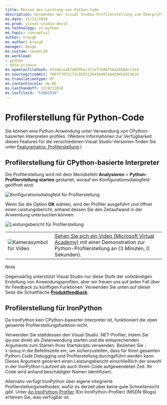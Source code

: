 ```yaml
---
title: Messen der Leistung von Python-Code
description: Verwenden der Visual Studio-Profilerstellung zum Überprüfen der Leistung von Python-Code beim Einsatz von auf CPython basierenden Interpretern
ms.date: 11/12/2018
ms.prod: visual-studio-dev15
ms.technology: vs-python
ms.topic: conceptual
author: kraigb
ms.author: kraigb
manager: douge
ms.custom: seodec18
ms.workload:
- python
- data-science
ms.openlocfilehash: 931bbcea67d8595ec171ef7e08756aa5b84cc2e4
ms.sourcegitcommit: 708f77071c73c95d212645b00fa943d45d35361b
ms.translationtype: HT
ms.contentlocale: de-DE
ms.lasthandoff: 12/07/2018
ms.locfileid: "53062938"
---
```

# <a name="profile-python-code"></a>Profilerstellung für Python-Code

Sie können eine Python-Anwendung unter Verwendung von CPython-basierten Interpreten profilen. (Weitere Informationen zur Verfügbarkeit dieses Features für die verschiedenen Visual Studio-Versionen finden Sie unter [Featurematrix: Profilerstellung](overview-of-python-tools-for-visual-studio.md#matrix-profiling).)

## <a name="profiling-for-cpython-based-interpreters"></a>Profilerstellung für CPython-basierte Interpreter

Die Profilerstellung wird mit dem Menübefehl **Analysieren** > **Python-Profilerstellung starten** gestartet, worauf ein Konfigurationsdialogfeld geöffnet wird:

![Konfigurationsdialogfeld für Profilerstellung](media/profiling-start.png)

Wenn Sie die Option **OK** wählen, wird der Profiler ausgeführt und öffnet einen Leistungsbericht, anhand dessen Sie den Zeitaufwand in der Anwendung untersuchen können:

![Leistungsbericht für Profilerstellung](media/profiling-results.png)

|   |   |
|---|---|
| ![Kamerasymbol für Video](../install/media/video-icon.png "Video ansehen") | [Sehen Sie sich ein Video (Microsoft Virtual Academy)](https://mva.microsoft.com/en-US/training-courses-embed/python-tools-for-visual-studio-2017-18121/Video-Profiling-Python-s6FoC6LWE_1005918567) mit einer Demonstration zur Python-Profilerstellung an (3 Minuten, 0 Sekunden).|

> [!Note]
> Gegenwärtig unterstützt Visual Studio nur diese Stufe der vollständigen Erstellung von Anwendungsprofilen, aber wir freuen uns auf jeden Fall über Ihr Feedback zu künftigen Funktionen. Verwenden Sie unten auf dieser Seite die Schaltfläche [**Produktfeedback**](#feedback).

## <a name="profiling-for-ironpython"></a>Profilerstellung für IronPython

Da IronPython kein CPython-basierter Interpreter ist, funktioniert die oben genannte Profilerstellungsfunktion nicht.

Verwenden Sie stattdessen den Visual Studio .NET-Profiler, indem Sie *ipy.exe* direkt als Zielanwendung starten und die entsprechenden Argumente zum Starten Ihres Startskripts verwenden. Beziehen Sie `-X:Debug` in die Befehlszeile ein, um sicherzustellen, dass für Ihren gesamten Python-Code Debugging und Profilerstellung durchgeführt werden kann. Dieses Argument generiert einen Leistungsbericht einschließlich der sowohl in der IronPython-Laufzeit als auch Ihrem Code aufgewendeten Zeit. Ihr Code wird anhand beschädigter Namen identifiziert.

Alternativ verfügt IronPython über eigene integrierte Profilerstellungsmethoden, wofür es derzeit aber keine gute Schnellansicht gibt. Unter [An IronPython-Profiler](https://blogs.msdn.microsoft.com/curth/2009/03/30/an-ironpython-profiler/) (Ein IronPython-Profiler) (MSDN-Blogs) erfahren Sie, was verfügbar ist.
